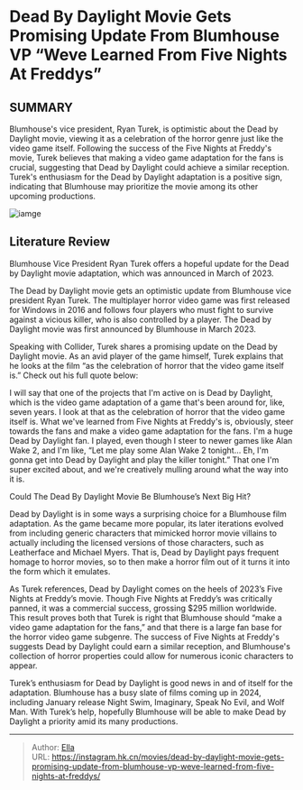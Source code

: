 # Dead By Daylight Movie Gets Promising Update From Blumhouse VP “Weve Learned From Five Nights At Freddys”


## SUMMARY 



  Blumhouse&#39;s vice president, Ryan Turek, is optimistic about the Dead by Daylight movie, viewing it as a celebration of the horror genre just like the video game itself.   Following the success of the Five Nights at Freddy&#39;s movie, Turek believes that making a video game adaptation for the fans is crucial, suggesting that Dead by Daylight could achieve a similar reception.   Turek&#39;s enthusiasm for the Dead by Daylight adaptation is a positive sign, indicating that Blumhouse may prioritize the movie among its other upcoming productions.  

![iamge](https://static1.srcdn.com/wordpress/wp-content/uploads/2023/11/dbd-the-shape.jpg)

## Literature Review

Blumhouse Vice President Ryan Turek offers a hopeful update for the Dead by Daylight movie adaptation, which was announced in March of 2023.




The Dead by Daylight movie gets an optimistic update from Blumhouse vice president Ryan Turek. The multiplayer horror video game was first released for Windows in 2016 and follows four players who must fight to survive against a vicious killer, who is also controlled by a player. The Dead by Daylight movie was first announced by Blumhouse in March 2023.




Speaking with Collider, Turek shares a promising update on the Dead by Daylight movie. As an avid player of the game himself, Turek explains that he looks at the film “as the celebration of horror that the video game itself is.” Check out his full quote below:


I will say that one of the projects that I&#39;m active on is Dead by Daylight, which is the video game adaptation of a game that&#39;s been around for, like, seven years. I look at that as the celebration of horror that the video game itself is. What we&#39;ve learned from Five Nights at Freddy&#39;s is, obviously, steer towards the fans and make a video game adaptation for the fans. I&#39;m a huge Dead by Daylight fan. I played, even though I steer to newer games like Alan Wake 2, and I&#39;m like, “Let me play some Alan Wake 2 tonight… Eh, I&#39;m gonna get into Dead by Daylight and play the killer tonight.” That one I&#39;m super excited about, and we&#39;re creatively mulling around what the way into it is.






 Could The Dead By Daylight Movie Be Blumhouse’s Next Big Hit? 
         

Dead by Daylight is in some ways a surprising choice for a Blumhouse film adaptation. As the game became more popular, its later iterations evolved from including generic characters that mimicked horror movie villains to actually including the licensed versions of those characters, such as Leatherface and Michael Myers. That is, Dead by Daylight pays frequent homage to horror movies, so to then make a horror film out of it turns it into the form which it emulates.

As Turek references, Dead by Daylight comes on the heels of 2023’s Five Nights at Freddy’s movie. Though Five Nights at Freddy’s was critically panned, it was a commercial success, grossing $295 million worldwide. This result proves both that Turek is right that Blumhouse should “make a video game adaptation for the fans,” and that there is a large fan base for the horror video game subgenre. The success of Five Nights at Freddy&#39;s suggests Dead by Daylight could earn a similar reception, and Blumhouse&#39;s collection of horror properties could allow for numerous iconic characters to appear.




Turek’s enthusiasm for Dead by Daylight is good news in and of itself for the adaptation. Blumhouse has a busy slate of films coming up in 2024, including January release Night Swim, Imaginary, Speak No Evil, and Wolf Man. With Turek’s help, hopefully Blumhouse will be able to make Dead by Daylight a priority amid its many productions.



---

> Author: [Ella](https://instagram.hk.cn/)  
> URL: https://instagram.hk.cn/movies/dead-by-daylight-movie-gets-promising-update-from-blumhouse-vp-weve-learned-from-five-nights-at-freddys/  

